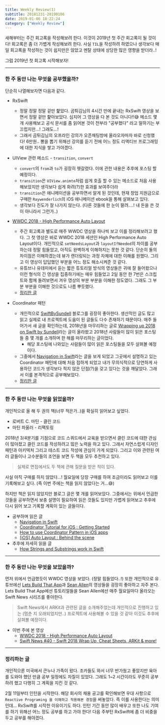 ```yaml
---
title: Weekly Review(1)
subtitle: 20181231-20190106
date: 2019-01-06 18:22:24
category: ["Weekly Review"]
---
```


새해부터는 주간 회고록을 작성해보려 한다. 이것이 2019년 첫 주간 회고록이 될 것이다! 회고록은 좀 더 가볍게 작성해보려 한다. 사실 `TIL`을 작성하려 하였으나 생각보다 매일 회고록을 작성하는 것이 쉽지만은 않았고 멘탈 상태에 상당한 많은 영향을 받더라..! 

그럼 2019년 첫 회고록 시작해보자!

---

### 한 주 동안 나는 무엇을 공부했을까?

단순히 나열해보자면 다음과 같다. 

- RxSwift
  - 정말 정말 정말 겉만 핥았다. 곰튀김님의 4시간 만에 끝내는 RxSwift 영상을 보면서 정말 겉만 핥아보았다. 심지어 그 영상을 다 본 것도 아니다!!😅 메소드 몇 개 사용해보고 공식 문서를 좀 읽어본 것이 전부라 "공부했다" 라고 말하기는 부끄럽지만...! 그래도...!
  - 그래서 곰튀김님의 오프라인 강의가 오픈채팅방에 올라오자마자 바로 신청했다! 6만원.. 뽕을 뽑기 위해선 강의를 듣기 전에 어느 정도 리액티브 프로그래밍에 대한 지식을 쌓고 가야겠다.

- UIView 관련 메소드 - `transition`,  `convert` 
  - `convert`의 `from`과 `to`가 굉장히 헷갈렸다. 이에 관한 내용은 추후에 포스팅 할 예정이다.
  - `transition`은 `UIView.animte`처럼 쉽게 호출 할 수 있는 메소드로 처음 사용해보았지만 생각보다 쉽게 화려(?)한 효과를 보여주더라
  -  `transition`은 애니메이션을 공부하면서 알게 된 것인데, 현재 창업 지원금으로 구매한 `Raywenderlich`의 iOS 애니메이션 ebook을 통해 살펴보고 있다. 
    - 생각보다 진도가 잘 나가지 않는다. (다른 것들에 한 눈이 팔려....! 내 돈을 쓴 것이 아니라서 그런가..)
- [WWDC 2018 - High Performance Auto Layout](https://developer.apple.com/videos/play/wwdc2018/220)
  - 주간 회고록과 별도로 매주 WWDC 영상을 하나씩 보고 이를 정리해보려고 했다. 그 첫 영상은 바로 WWDC 2018 세션인 High Performance Auto Layout이다. 개인적으로 `setNeedsLayout`과 `layoutIfNeeded`의 차이를 공부하는데 정말 힘들었고, 아직도 완벽하게 이해하지는 못한 것 같다. 단순히 둘의 차이점은 이해하겠는데 뷰가 랜더링되는 과정 자체에 대한 이해를 원했다. 그리고 이 영상이 답답했던 부분을 어느 정도 해소시켜준 것 같다.
  - 유튜브나 유데미에서 듣는 짧은 튜토리얼 방식의 영상들은 귀에 잘 들어왔으나 이런 형식의 긴 영상을 집중하기에는 매우 힘들었고 2일 동안 한 7번은 스크립트와 함께 돌려보면서 겨우 영상의 부분 부분을 이해한 정도였다. 그래도 그 부분 부분을 이해한 것으로도 나름 뿌듯했다. 
  - [정리한 글](https://ehdrjsdlzzzz.github.io/2019/01/04/High-Performance-Auto-Layout/)
- Coordinator 패턴
  - 개인적으로 [SwiftBySundell](https://www.swiftbysundell.com) 블로그를 굉장히 좋아한다. 생산적인 글도 많고 읽고 실제로 내 프로젝트에 도움이 된 글들도 다수 존재하기 때문이다. 매주 들어가서 새 글을 확인하는데, 2018년을 마무리하는 글로 [Wrapping up 2018 on Swift by Sundell](https://www.swiftbysundell.com/posts/wrapping-up-2018-on-swift-by-sundell)라는 글이 올라왔고 2018년 사람들이 많이 읽은 포스팅들 중 몇 개를 소개하며 한 해를 마무리하는 글이었다. 
    - 해당 포스팅에 나와있는 사람들이 많이 읽은 포스팅들을 모두 살펴볼 예정이다. 
  - 그중에서 [Navigation in Swift](https://www.swiftbysundell.com/posts/navigation-in-swift)라는 글을 보게 되었고 그곳에서 설명하고 있는 Coordinator 패턴에 대해 처음 접하게 되었고 내가 무의식적으로 당연하게 사용하던 코드가 생각보다 적지 않은 단점(?)을 갖고 있다는 것을 깨달았다. 그래서 이를 본격적으로 공부해보았다. 
  - [정리한 글](https://ehdrjsdlzzzz.github.io/2019/01/05/Design-Pattern-Coordinator/)

---

### 한 주 동안 나는 무엇을 읽었을까?

개인적으로 올 해 두 권의 책(너무 적은가..)을 확실히 읽어보고 싶었다. 

- 로버트 C. 마틴 - 클린 코드
- 마틴 파울러 - 리팩토링 

2018년 3/4분기를 기점으로 코드 스쿼드에서 교육을 받으면서 클린 코드에 대한 관심이 많아졌고 클린 코드를 작성하려고 많은 노력을 하고 있다. 그래서 자연스럽게 디자인 패턴과 아키텍처 그리고 테스트 코드 작성에 관심이 가게 되었다. 그리고 이와 관련된 여러 글들이나 고수분들의 조언을 보면 두 책을 모두 추천하고 있다. 

> 실제로 면접에서도 두 책에 관해 질문을 받은 적이 있다. 

사실 아직 구매를 하지 않았다...! 월요일에 당장 구매를 하여 조금이라도 읽어보고 이를 기록해보고 싶다. (즉 이번 주에는 책을 읽지 않았다는 거...😅)

하지만 책은 읽지 않았지만 블로그 글은 몇 개를 읽어보았다. 그중에서는 위에서 언급한 것들을 공부하면서 보충 설명이 필요하여 읽은 것들도 있지만 가볍게 읽어보고 추후에 다시 읽어 보고 기록할 계획이 있는 글들이다. 

- 공부하며 읽은 글
  - [Navigation in Swift](https://www.swiftbysundell.com/posts/navigation-in-swift)
  - [Coordinator Tutorial for iOS : Getting Started](https://www.raywenderlich.com/158-coordinator-tutorial-for-ios-getting-started)
  - [How to use Coordinator Pattern in iOS apps](https://www.hackingwithswift.com/articles/71/how-to-use-the-coordinator-pattern-in-ios-apps) 
  - [[iOS] Auto Layout :  Behind the scene](https://medium.com/swift-india/ios-auto-layout-behind-the-scenes-a534f8d93b40)
- 추후에 자세히 읽을 글
  - [How Strings and Substrings work in Swift](https://medium.com/@studymongolian/how-strings-and-substrings-work-in-swift-fd4dc43ee91d)

---

### 한 주 동안 나는 무엇을 보았을까?

먼저 위에서 언급했듯이 WWDC 영상을 보았다. (정말 힘들었다..!) 또한 개인적으로 유튜브에선 [Lets Build That App](https://www.youtube.com/channel/UCuP2vJ6kRutQBfRmdcI92mA/featured)과 [Sean Allen](https://www.youtube.com/channel/UCbTw29mcP12YlTt1EpUaVJw?pbjreload=10)의 영상들을 굉장히 좋아하고 자주 본다. Lets Build That App에선 튜토리얼들을 Sean Allen에선 매주 월요일마다 올라오는 Swift News 시리즈를 좋아한다. 

> Swift News에서 ARKit과 관련된 글을 소개해주었는데 개인적으로 진행하고 있는 (멈춘 지 오래되었지만..) 프로젝트에 사용해볼 수 있을 것 같아 이것도 추후에 살펴볼 예정이다.

- 이번 주에 본 영상
  - [WWDC 2018 - High Performance Auto Layout](https://developer.apple.com/videos/play/wwdc2018/220)
  - [Swift News #40 - Swift 2018 Wrap Up, Cheat Sheets, ARKit & more!](https://youtu.be/TUhrYBUSnZU)

---

### 정리하는 글

개인적으론 미국에서 큰누나 가족이 왔다. 조카들도 와서 너무 반가웠고 좋았지만 육아를 도와야 했던 만큼 공부 일정에도 차질이 있었다. 그래도 1~2 시간이라도 꾸준히 공부하려 했고 다행히 그 계획을 지킨 것 같다. 

2월 11일부터 인턴을 시작한다. 해당 회사의 채용 공고를 확인해보면 우대 사항으로 `Reactive Programing 을 이해하고 적용해본 경험`을 써놓았다. 즉 이를 사용한다는 의미인데... RxSwift를 시작한 이유이기도 하다. 인턴 기간 동안 많이 배우고 또한 나도 기여를 하기 위해선 어느 정도 공부를 하고 가야 한다! 다음 주부턴 RxSwift에 좀 더 비중을 두고 공부를 해야겠다. 